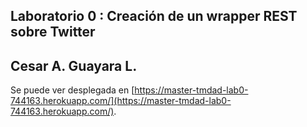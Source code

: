 ## Laboratorio 0 : Creación de un wrapper REST sobre Twitter
## Cesar A. Guayara L.

Se puede ver desplegada en [https://master-tmdad-lab0-744163.herokuapp.com/](https://master-tmdad-lab0-744163.herokuapp.com/).